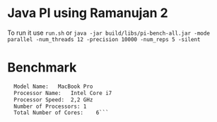 # Java PI using Ramanujan 2

To run it use `run.sh` or `java -jar build/libs/pi-bench-all.jar -mode parallel -num_threads 12 -precision 10000 -num_reps 5 -silent`

# Benchmark
``` bench_report.txt based on
  Model Name:	MacBook Pro
  Processor Name:	Intel Core i7
  Processor Speed:	2,2 GHz
  Number of Processors:	1
  Total Number of Cores:	6```